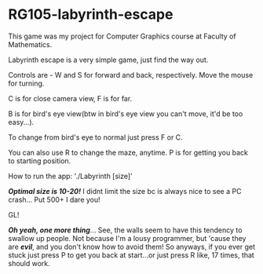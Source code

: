 # RG105-labyrinth-escape

This game was my project for Computer Graphics course at Faculty of Mathematics.

Labyrinth escape is a very simple game, just find the way out.

Controls are - W and S for forward and back, respectively. Move the mouse for turning.

C is for close camera view, F is for far. 

B is for bird's eye view(btw in bird's eye view you can't move, it'd be too easy...).

To change from bird's eye to normal just press F or C.

You can also use R to change the maze, anytime. P is for getting you back to starting position.

How to run the app: './Labyrinth [size]'  

***Optimal size is 10-20!*** I didnt limit the size bc is always nice to see a PC crash... Put 500+ I dare you!

GL!

***Oh yeah, one more thing***... See, the walls seem to have this tendency to swallow up people. Not because I'm a lousy programmer, but 'cause they are ***evil***, and you don't know how to avoid them! So anyways, if you ever get stuck just press P to get you back at start...or just press R like, 17 times, that should work. 
